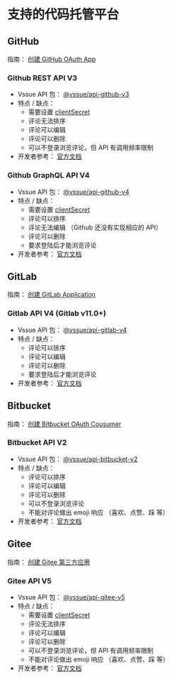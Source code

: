 # 支持的代码托管平台

## GitHub

指南： [创建 GitHub OAuth App](./github.md)

### Github REST API V3

- Vssue API 包： [@vssue/api-github-v3](https://www.npmjs.com/package/@vssue/api-github-v3)
- 特点 / 缺点：
  - 需要设置 [clientSecret](../options/README.md#clientsecret)
  - 评论无法排序
  - 评论可以编辑
  - 评论可以删除
  - 可以不登录浏览评论，但 API 有调用频率限制
- 开发者参考： [官方文档](https://developer.github.com/v3)

### Github GraphQL API V4 <Badge text="preview" type="error"/>

- Vssue API 包： [@vssue/api-github-v4](https://www.npmjs.com/package/@vssue/api-github-v4)
- 特点 / 缺点：
  - 需要设置 [clientSecret](../options/README.md#clientsecret)
  - 评论可以排序
  - 评论无法编辑 （Github 还没有实现相应的 API）
  - 评论可以删除
  - 要求登陆后才能浏览评论
- 开发者参考： [官方文档](https://developer.github.com/v4)

## GitLab

指南： [创建 GitLab Application](./gitlab.md)

### Gitlab API V4 (Gitlab v11.0+)

- Vssue API 包： [@vssue/api-gitlab-v4](https://www.npmjs.com/package/@vssue/api-gitlab-v4)
- 特点 / 缺点：
  - 评论可以排序
  - 评论可以编辑
  - 评论可以删除
  - 要求登陆后才能浏览评论
- 开发者参考： [官方文档](https://docs.gitlab.com/ce/api)

## Bitbucket

指南： [创建 Bitbucket OAuth Cousumer](./bitbucket.md)

### Bitbucket API V2

- Vssue API 包： [@vssue/api-bitbucket-v2](https://www.npmjs.com/package/@vssue/api-bitbucket-v2)
- 特点 / 缺点：
  - 评论可以排序
  - 评论可以编辑
  - 评论可以删除
  - 可以不登录浏览评论
  - 不能对评论做出 emoji 响应 （喜欢、点赞、踩 等）
- 开发者参考： [官方文档](https://developer.atlassian.com/bitbucket/api/2/reference)

## Gitee

指南： [创建 Gitee 第三方应用](./gitee.md)

### Gitee API V5

- Vssue API 包： [@vssue/api-gitee-v5](https://www.npmjs.com/package/@vssue/api-gitee-v5)
- 特点 / 缺点：
  - 需要设置 [clientSecret](../options/README.md#clientsecret)
  - 评论无法排序
  - 评论可以编辑
  - 评论可以删除
  - 可以不登录浏览评论，但 API 有调用频率限制
  - 不能对评论做出 emoji 响应 （喜欢、点赞、踩 等）
- 开发者参考： [官方文档](https://gitee.com/api/v5)
